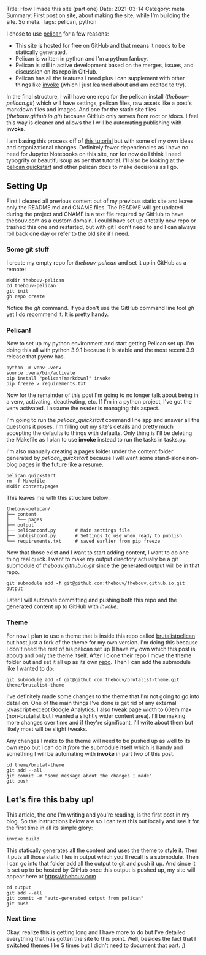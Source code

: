 Title: How I made this site (part one)
Date: 2021-03-14
Category: meta
Summary: First post on site, about making the site, while I'm building the site. So meta.
Tags: pelican, python

I chose to use [pelican](https://getpelican.com/) for a few reasons:

* This site is hosted for free on GitHub and that means it needs to be statically generated. 
* Pelican is written in python and I'm a python fanboy.
* Pelican is still in active development based on the merges, issues, and discussion on its repo in GitHub.
* Pelican has all the features I need plus I can supplement with other things like [invoke](http://www.pyinvoke.org/) (which I just learned about and am excited to try).

In the final structure, I will have one repo for the pelican install (*thebouv-pelican.git*) which will have settings, pelican files, raw assets like a post's markdown files and images. And one for the static site files (*thebouv.github.io.git*) because GitHub only serves from root or /docs. I feel this way is cleaner and allows the I will be automating publishing with **invoke**.

I am basing this process off of [this tutorial](https://randlow.github.io/posts/python/create-pelican-blog/) but with some of my own ideas and organizational changes. Definitely fewer dependencies as I have no need for Jupyter Notebooks on this site, nor for now do I think I need typogrify or beautifulsoup as per that tutorial. I'll also be looking at the [pelican quickstart](https://docs.getpelican.com/en/latest/install.html) and other pelican docs to make decisions as I go.

## Setting Up

First I cleared all previous content out of my previous static site and leave only the README.md and CNAME files. The README will get updated during the project and CNAME is a text file required by GitHub to have thebouv.com as a custom domain.  I could have set up a totally new repo or trashed this one and restarted, but with git I don't need to and I can always roll back one day or refer to the old site if I need.

### Some git stuff

I create my empty repo for *thebouv-pelican* and set it up in GitHub as a remote:

```
mkdir thebouv-pelican
cd thebouv-pelican
git init
gh repo create
```

Notice the *gh* command. If you don't use the GitHub command line tool *gh* yet I do recommend it. It is pretty handy.

### Pelican!

Now to set up my python environment and start getting Pelican set up.  I'm doing this all with python 3.9.1 because it is stable and the most recent 3.9 release that pyenv has.

```
python -m venv .venv
source .venv/bin/activate
pip install "pelican[markdown]" invoke
pip freeze > requirements.txt
```

Now for the remainder of this post I'm going to no longer talk about being in a venv, activating, deactivating, etc. If I'm in a python project, I've got the venv activated. I assume the reader is managing this aspect.

I'm going to run the *pelican_quickstart* command line app and answer all the questions it poses. I'm filling out my site's details and pretty much accepting the defaults to things with defaults. Only thing is I'll be deleting the Makefile as I plan to use **invoke** instead to run the tasks in tasks.py.

I'm also manually creating a pages folder under the content folder generated by *pelican_quickstart* because I will want some stand-alone non-blog pages in the future like a resume.

```
pelican_quickstart
rm -f Makefile
mkdir content/pages
```

This leaves me with this structure below:

```
thebouv-pelican/
├── content
│   └── pages
├── output
├── pelicanconf.py       # Main settings file
├── publishconf.py       # Settings to use when ready to publish
└── requirements.txt     # saved earlier from pip freeze
```

Now that those exist and I want to start adding content, I want to do one thing real quick. I want to make my output directory actually be a git submodule of *thebouv.github.io.git* since the generated output will be in that repo.

```
git submodule add -f git@github.com:thebouv/thebouv.github.io.git output
```

Later I will automate committing and pushing both this repo and the generated content up to GitHub with *invoke*.

### Theme

For now I plan to use a theme that is inside this repo called [brutalistpelican](https://github.com/mc-buckets/brutalistpelican) but host just a fork of the theme for my own version. I'm doing this because I don't need the rest of his pelican set up (I have my own which this post is about) and only the theme itself. After I clone their repo I move the theme folder out and set it all up as its own [repo](https://github.com/thebouv/brutalist-theme).  Then I can add the submodule like I wanted to do:

```
git submodule add -f git@github.com:thebouv/brutalist-theme.git theme/brutalist-theme
```

I've definitely made some changes to the theme that I'm not going to go into detail on. One of the main things I've done is get rid of any external javascript except Google Analytics. I also tweak page width to 60em max (non-brutalist but I wanted a slightly wider content area). I'll be making more changes over time and if they're significant, I'll write about them but likely most will be slight tweaks.

Any changes I make to the theme will need to be pushed up as well to its own repo but I can do it *from* the submodule itself which is handy and something I will be automating with **invoke** in part two of this post.

```
cd theme/brutal-theme
git add --all
git commit -m "some message about the changes I made"
git push
```

## Let's fire this baby up!

This article, the one I'm writing and you're reading, is the first post in my blog. So the instructions below are so I can test this out locally and see it for the first time in all its simple glory:

```
invoke build
```

This statically generates all the content and uses the theme to style it. Then it puts all those static files in output which you'll recall is a submodule. Then I can go into that folder add all the output to git and push it up. And since it is set up to be hosted by GitHub once this output is pushed up, my site will appear here at https://thebouv.com

```
cd output
git add --all
git commit -m "auto-generated output from pelican"
git push
```

### Next time

Okay, realize this is getting long and I have more to do but I've detailed everything that has gotten the site to this point.  Well, besides the fact that I switched themes like 5 times but I didn't need to document that part. ;)


